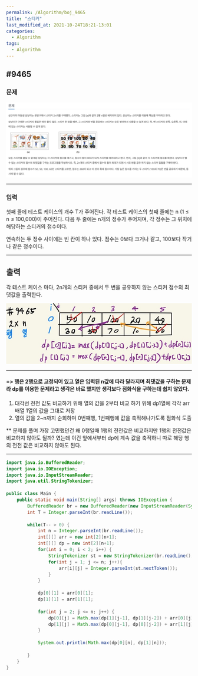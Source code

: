 ```yaml
---
permalink: /Algorithm/boj_9465
title: "스티커"
last_modified_at: 2021-10-24T18:21-13:01
categories:
  - Algorithm
tags:
  - Algorithm
---
```


## #9465

### 문제

![9465-question](/assets/image/algo/9465-question.png)

---

### 입력

첫째 줄에 테스트 케이스의 개수 T가 주어진다. 각 테스트 케이스의 첫째 줄에는 n (1 ≤ n ≤ 100,000)이 주어진다. 다음 두 줄에는 n개의 정수가 주어지며, 각 정수는 그 위치에 해당하는 스티커의 점수이다.

연속하는 두 정수 사이에는 빈 칸이 하나 있다. 점수는 0보다 크거나 같고, 100보다 작거나 같은 정수이다.

---

## 출력

각 테스트 케이스 마다, 2n개의 스티커 중에서 두 변을 공유하지 않는 스티커 점수의 최댓값을 출력한다.

![9465](/assets/image/algo/9465.jpg)

---

#### => 행은 2행으로 고정되어 있고 열은 입력된 n값에 따라 달라지며 최댓값을 구하는 문제라 dp를 이용한 문제라고 생각은 바로 했지만 생각보다 점화식을 구하는데 쉽지 않았다.

1. 대각선 전전 값도 비교하기 위해 열의 값을 2부터 비교 하기 위해 dp1열에 각각 arr배열 1열의 값을 그대로 저장
2. 열의 값을 2~n까지 순회하며 0번째행, 1번째행에 값을 축적해나가도록 점화식 도출

\*\* 문제를 풀며 가장 고민했던건 왜 0행일때 1행의 전전값은 비교하지만 1행의 전전값은 비교하지 않아도 될까? 였는데 이건 앞에서부터 dp에 계속 값을 축적하니 따로 해당 행의 전전 값은 비교하지 않아도 된다.

---

```java
import java.io.BufferedReader;
import java.io.IOException;
import java.io.InputStreamReader;
import java.util.StringTokenizer;

public class Main {
    public static void main(String[] args) throws IOException {
        BufferedReader br = new BufferedReader(new InputStreamReader(System.in));
        int T = Integer.parseInt(br.readLine());

        while(T-- > 0) {
            int n = Integer.parseInt(br.readLine());
            int[][] arr = new int[2][n+1];
            int[][] dp = new int[2][n+1];
            for(int i = 0; i < 2; i++) {
                StringTokenizer st = new StringTokenizer(br.readLine(), " ");
                for(int j = 1; j <= n; j++){
                    arr[i][j] = Integer.parseInt(st.nextToken());
                }
            }

            dp[0][1] = arr[0][1];
            dp[1][1] = arr[1][1];

            for(int j = 2; j <= n; j++) {
                dp[0][j] = Math.max(dp[1][j-1], dp[1][j-2]) + arr[0][j];
                dp[1][j] = Math.max(dp[0][j-1], dp[0][j-2]) + arr[1][j];
            }

            System.out.println(Math.max(dp[0][n], dp[1][n]));

        }
    }
}
```
